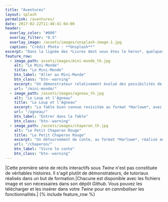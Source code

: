 ```yaml
---
title: "Aventures"
layout: splash
permalink: /aventures/
date: 2017-02-22T11:48:41-04:00
header:
  overlay_color: "#000"
  overlay_filter: "0.5"
  overlay_image: /assets/images/unsplash-image-1.jpg
  caption: "Crédit Photo : **Unsplash**"
excerpt: "Dans la lignée des *Livres dont vous êtes le héros*, quelques récits interactifs réalisés avec **Twine**."
feature_row:
  - image_path: assets/images/mini-monde_th.jpg
    alt: "Le Mini-Monde"
    title: "Le Mini-Monde"
    btn_label: "Aller au Mini-Monde"
    btn_class: "btn--warning"
    excerpt: "Un démonstrateur relativement évolué des possibilités de *Sugarcube*. Si vous le clonez, pensez à installer la v. 2.14 de *Sugarcube*."
    url: "/mini-monde/"
  - image_path: /assets/images/agneau_th.jpg
    alt: "Le Loup et l'Agneau"
    title: "Le Loup et l'Agneau"
    excerpt: "La fable bien connue revisitée au format *Harlowe*, avec effets sonores. Une façon simple de commencer avac Twine."
    url: "/agneau/"
    btn_label: "Entrer dans la fable"
    btn_class: "btn--warning"
  - image_path: /assets/images/chaperon_th.jpg
    alt: "Le Petit Chaperon Rouge"
    title: "Le Petit Chaperon Rouge"
    excerpt: "Un détournement de conte, au format *Harlowe*, réalisé au printemps 2016. Voyez le dictionnaire intégré."
    url: "/chaperon/"
    btn_label: "Vivre le conte"
    btn_class: "btn--warning"
---
```

|Cette première série de récits interactifs sous *Twine* n'est pas constituée de véritables histoires. Il s'agit plutôt de démonstrateurs, de tutoriaux réalisés dans un but de formation.|Chacune est disponible avec les fichiers image et son nécessaires dans son dépôt *Github*. Vous pouvez les télécharger et les insérer dans votre *Twine* pour en *cannibaliser* les fonctionnalités.|
{% include feature_row %}
